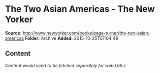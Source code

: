 # The Two Asian Americas - The New Yorker

**Source:** http://www.newyorker.com/books/page-turner/the-two-asian-americas
**Folder:** Archive
**Added:** 2015-10-25T07:04:48




## Content
*Content would need to be fetched separately for web URLs*
